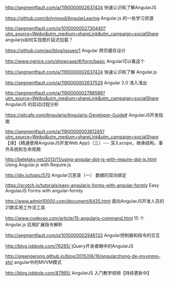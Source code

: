 http://segmentfault.com/a/1190000002637424
快速认识和了解AngularJS

https://github.com/dolymood/AngularLearing
Angular.js 的一些学习资源

http://segmentfault.com/q/1010000002730440?utm_source=Weibo&utm_medium=shareLink&utm_campaign=socialShare
angularjs如何实现图片延迟加载？

https://github.com/aui/blog/issues/1
Angular 跨页缓存设计

http://www.ngnice.com/showcase/#/form/basic
Angular可以看这个

http://segmentfault.com/a/1190000002637424
快速认识和了解 Angular.js

http://segmentfault.com/a/1190000002637529
Angular 2.0 浅入浅出

http://segmentfault.com/a/1190000002788586?utm_source=Weibo&utm_medium=shareLink&utm_campaign=socialShare
AngularJS 的启动过程分析

https://gitcafe.com/Angularjs/Angularjs-Developer-Guide#
AngularJS开发指南

http://segmentfault.com/a/1190000000361245?utm_source=Weibo&utm_medium=shareLink&utm_campaign=socialShare
【译】《精通使用AngularJS开发Web App》（三）--- 深入scope，继承结构，事件系统和生命周期

http://beletsky.net/2013/11/using-angular-dot-js-with-require-dot-js.html
Using Angular.js with Require.js

http://div.io/topic/570
Angular沉思录（一） 数据的双向绑定

https://scotch.io/tutorials/easy-angularjs-forms-with-angular-formly
Easy AngularJS Forms with angular-formly

http://www.admin10000.com/document/6435.html
面向AngularJS开发人员的21款实用工作流工具

http://www.codeceo.com/article/15-angularjs-command.html
15 个 Angular.js 应用扩展指令解析

http://segmentfault.com/q/1010000002946133
Angular控制器和指令的交互

http://blog.jobbole.com/76265/
jQuery开发者眼中的AngularJS

http://greengerong.github.io/blog/2015/06/16/angularzhong-de-mvvmmo-shi/
angular中的MVVM模式

http://blog.jobbole.com/87995/
AngularJS 入门教学视频【持续更新中】
